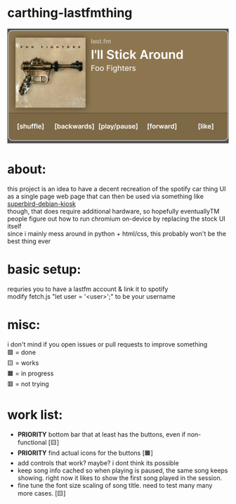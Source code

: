 # carthing-lastfmthing
![Example Image](/files/example3.png)
# about:
this project is an idea to have a decent recreation of the spotify car thing UI as a single page web page that can then be used via something like [superbird-debian-kiosk](https://github.com/bishopdynamics/superbird-debian-kiosk)  
though, that does require additional hardware, so hopefully eventuallyTM people figure out how to run chromium on-device by replacing the stock UI itself  
since i mainly mess around in python + html/css, this probably won't be the best thing ever
# basic setup:
requries you to have a lastfm account & link it to spotify  
modify fetch.js "let user = '\<user\>';" to be your username
# misc:
i don't mind if you open issues or pull requests to improve something  
🟩 = done  
🟨 = works  
🟧 = in progress  
🟥 = not trying  
# work list:
- **PRIORITY** bottom bar that at least has the buttons, even if non-functional [🟨]
- **PRIORITY** find actual icons for the buttons [🟧]
- add controls that work? maybe? i dont think its possible
- keep song info cached so when playing is paused, the same song keeps showing. right now it likes to show the first song played in the session.
- fine tune the font size scaling of song title. need to test many many more cases. [🟨]
